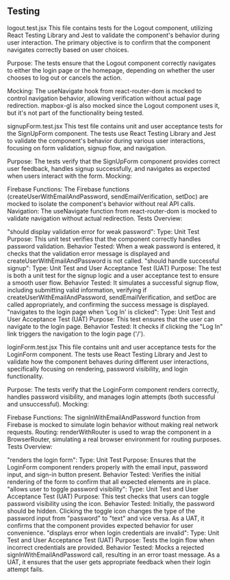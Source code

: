 ## Testing

logout.test.jsx
This file contains tests for the Logout component, utilizing React Testing Library and Jest to validate the component's behavior during user interaction. The primary objective is to confirm that the component navigates correctly based on user choices.

Purpose:
The tests ensure that the Logout component correctly navigates to either the login page or the homepage, depending on whether the user chooses to log out or cancels the action.

Mocking:
The useNavigate hook from react-router-dom is mocked to control navigation behavior, allowing verification without actual page redirection.
mapbox-gl is also mocked since the Logout component uses it, but it's not part of the functionality being tested.


signupForm.test.jsx
This test file contains unit and user acceptance tests for the SignUpForm component. The tests use React Testing Library and Jest to validate the component's behavior during various user interactions, focusing on form validation, signup flow, and navigation.

Purpose:
The tests verify that the SignUpForm component provides correct user feedback, handles signup successfully, and navigates as expected when users interact with the form.
Mocking:

Firebase Functions: The Firebase functions (createUserWithEmailAndPassword, sendEmailVerification, setDoc) are mocked to isolate the component's behavior without real API calls.
Navigation: The useNavigate function from react-router-dom is mocked to validate navigation without actual redirection.
Tests Overview:

"should display validation error for weak password":
Type: Unit Test
Purpose: This unit test verifies that the component correctly handles password validation.
Behavior Tested: When a weak password is entered, it checks that the validation error message is displayed and createUserWithEmailAndPassword is not called.
"should handle successful signup":
Type: Unit Test and User Acceptance Test (UAT)
Purpose: The test is both a unit test for the signup logic and a user acceptance test to ensure a smooth user flow.
Behavior Tested: It simulates a successful signup flow, including submitting valid information, verifying if createUserWithEmailAndPassword, sendEmailVerification, and setDoc are called appropriately, and confirming the success message is displayed.
"navigates to the login page when 'Log In' is clicked":
Type: Unit Test and User Acceptance Test (UAT)
Purpose: This test ensures that the user can navigate to the login page.
Behavior Tested: It checks if clicking the "Log In" link triggers the navigation to the login page ('/').


loginForm.test.jsx
This file contains unit and user acceptance tests for the LoginForm component. The tests use React Testing Library and Jest to validate how the component behaves during different user interactions, specifically focusing on rendering, password visibility, and login functionality.

Purpose:
The tests verify that the LoginForm component renders correctly, handles password visibility, and manages login attempts (both successful and unsuccessful).
Mocking:

Firebase Functions: The signInWithEmailAndPassword function from Firebase is mocked to simulate login behavior without making real network requests.
Routing: renderWithRouter is used to wrap the component in a BrowserRouter, simulating a real browser environment for routing purposes.
Tests Overview:

"renders the login form":
Type: Unit Test
Purpose: Ensures that the LoginForm component renders properly with the email input, password input, and sign-in button present.
Behavior Tested: Verifies the initial rendering of the form to confirm that all expected elements are in place.
"allows user to toggle password visibility":
Type: Unit Test and User Acceptance Test (UAT)
Purpose: This test checks that users can toggle password visibility using the icon.
Behavior Tested:
Initially, the password should be hidden.
Clicking the toggle icon changes the type of the password input from "password" to "text" and vice versa.
As a UAT, it confirms that the component provides expected behavior for user convenience.
"displays error when login credentials are invalid":
Type: Unit Test and User Acceptance Test (UAT)
Purpose: Tests the login flow when incorrect credentials are provided.
Behavior Tested:
Mocks a rejected signInWithEmailAndPassword call, resulting in an error toast message.
As a UAT, it ensures that the user gets appropriate feedback when their login attempt fails.

